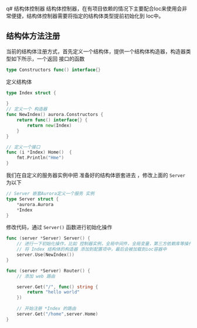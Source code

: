 q# 结构体控制器
结构体控制器，在有项目依赖的情况下主要配合Ioc来使用会非常便捷，结构体控制器需要将指定的结构体类型提前初始化到 Ioc中。
## 结构体方法注册
当前的结构体注册方式，首先定义一个结构体，提供一个结构体构造器，构造器类型如下所示，一个返回 接口的函数
```go
type Constructors func() interface{}
```
定义结构体
```go
type Index struct {
	
}
// 定义一个 构造器
func NewIndex() aurora.Constructors {
	return func() interface{} {
		return new(Index)
	}
}

// 定义一个接口
func (i *Index) Home()  {
	fmt.Println("Hme")
}
```
我们在自定义的服务器实例中把 准备好的结构体嵌套进去 ，修改上面的 `Server` 为以下
```go
// Server 嵌套Aurora定义一个服务 实例
type Server struct {
    *aurora.Aurora
    *Index
}
```
修改代码，通过 `Server()` 函数进行初始化操作
```go
func (server *Server) Server() {
	// 进行一下初始化操作，比如 控制器实例，全局中间件，全局变量，第三方依赖库等操作
	// 将 Index 结构体的构造器 添加到配置项中，最后会被加载到ioc容器中
	server.Use(NewIndex())
}

func (server *Server) Router() {
	// 添加 web 路由

	server.Get("/", func() string {
		return "hello world"
	})
	
	// 开始注册 *Index 的路由 
	server.Get("/home",server.Home)
}
```